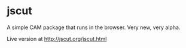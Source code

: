 jscut
=====

A simple CAM package that runs in the browser. Very new, very alpha.

Live version at http://jscut.org/jscut.html
